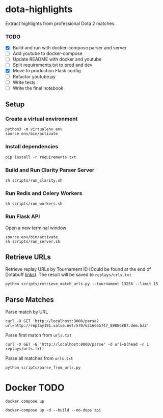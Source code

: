 # dota-highlights
Extract highlights from professional Dota 2 matches.

### TODO
- [x] Build and run with docker-compose parser and server
- [ ] Add youtube to docker-compose
- [ ] Update README with docker and youtube
- [ ] Split requirements.txt to prod and dev
- [x] Move to production Flask config
- [ ] Refactor youtube.py
- [ ] Write tests
- [ ] Write the finel notebook

## Setup
### Create a virtual environment
```
python3 -m virtualenv env
source env/bin/activate
```

### Install dependencies
```
pip install -r requirements.txt
```

### Build and Run Clarity Parser Server
```
sh scripts/run_clarity.sh
```

### Run Redis and Celery Workers
```
sh scripts/run_workers.sh
```

### Run Flask API
Open a new terminal window<br>
```
source env/bin/activate
sh scripts/run_server.sh
```

## Retrieve URLs
Retrieve replay URLs by Tournament ID (Could be found at the end of Dotabuff [links](https://www.dotabuff.com/esports/leagues/13256-the-international-2021)). The result will be saved to `replays/urls.txt`<br>
```
python scripts/retrieve_match_urls.py --tournament 13256 --limit 15
```

## Parse Matches
Parse match by URL<br>
```
curl -X GET 'http://localhost:8000/parse?url=http://replay191.valve.net/570/6216665747_89886887.dem.bz2'
```

Parse first match from `urls.txt`<br>
```
curl -X GET -G 'http://localhost:8000/parse' -d url=$(head -n 1 replays/urls.txt)
```

Parse all matches from `urls.txt`<br>
```
python scripts/parse_from_urls.py
```

# Docker TODO

```
docker compose up
```

```
docker-compose up -d --build --no-deps api
```